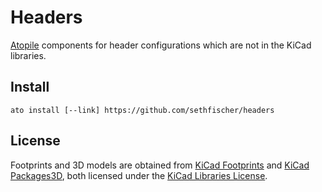 # Headers

[Atopile](https://atopile.io/) components for header configurations which are not in the KiCad libraries.


## Install

```
ato install [--link] https://github.com/sethfischer/headers
```


## License

Footprints and 3D models are obtained from 
[KiCad Footprints](https://gitlab.com/kicad/libraries/kicad-footprints) and
[KiCad Packages3D](https://gitlab.com/kicad/libraries/kicad-packages3D),
both licensed under the [KiCad Libraries License](https://www.kicad.org/libraries/license/).
